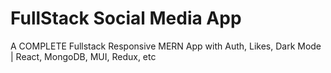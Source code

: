 # FullStack Social Media App

A COMPLETE Fullstack Responsive MERN App with Auth, Likes, Dark Mode | React, MongoDB, MUI, Redux, etc